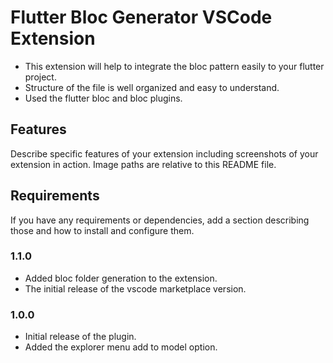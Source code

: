 # Flutter Bloc Generator VSCode Extension

* This extension will help to integrate the bloc pattern easily to your flutter project.
* Structure of the file is well organized and easy to understand.
* Used the flutter bloc and bloc plugins.

## Features

Describe specific features of your extension including screenshots of your extension in action. Image paths are relative to this README file.

## Requirements

If you have any requirements or dependencies, add a section describing those and how to install and configure them.

### 1.1.0

* Added bloc folder generation to the extension.
* The initial release of the vscode marketplace version.

### 1.0.0

* Initial release of the plugin.
* Added the explorer menu add to model option.
